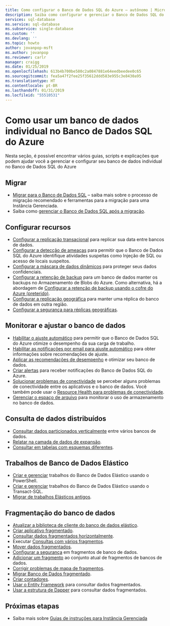 ```yaml
---
title: Como configurar o Banco de Dados SQL do Azure – autônomo | Microsoft Docs
description: Saiba como configurar e gerenciar o Banco de Dados SQL do Azure – Banco de Dados Autônomo
services: sql-database
ms.service: sql-database
ms.subservice: single-database
ms.custom: ''
ms.devlang: ''
ms.topic: howto
author: jovanpop-msft
ms.author: jovanpop
ms.reviewer: carlr
manager: craigg
ms.date: 01/25/2019
ms.openlocfilehash: 613b4b700be580c2a0847881e64eedbeedee0c65
ms.sourcegitcommit: fea5a47f2fee25f35612ddd583e955c3e8430a95
ms.translationtype: HT
ms.contentlocale: pt-BR
ms.lasthandoff: 01/31/2019
ms.locfileid: "55510531"
---
```

# <a name="how-to-use-a-single-database-in-azure-sql-database"></a>Como usar um banco de dados individual no Banco de Dados SQL do Azure

Nesta seção, é possível encontrar vários guias, scripts e explicações que podem ajudar você a gerenciar e configurar seu banco de dados individual no Banco de Dados SQL do Azure

## <a name="migrate"></a>Migrar

- [Migrar para o Banco de Dados SQL](sql-database-cloud-migrate.md) – saiba mais sobre o processo de migração recomendado e ferramentas para a migração para uma Instância Gerenciada.
- Saiba como [gerenciar o Banco de Dados SQL após a migração](sql-database-manage-after-migration.md).

## <a name="configure-features"></a>Configurar recursos

- [Configurar a replicação transacional](replication-to-sql-database.md) para replicar sua data entre bancos de dados.
- [Configurar a detecção de ameaças](sql-database-threat-detection.md) para permitir que o Banco de Dados SQL do Azure identifique atividades suspeitas como Injeção de SQL ou acesso de locais suspeitos.
- [Configurar a máscara de dados dinâmicos](sql-database-dynamic-data-masking-get-started-portal.md) para proteger seus dados confidenciais.
- [Configurar a retenção de backup](sql-database-long-term-backup-retention-configure.md) para um banco de dados manter os backups no Armazenamento de Blobs do Azure. Como alternativa, há a abordagem de [Configurar a retenção de backup usando o cofre do Azure (preterido)](sql-database-long-term-backup-retention-configure-vault.md).
- [Configurar a replicação geográfica](sql-database-geo-replication-portal.md) para manter uma réplica do banco de dados em outra região.
- [Configurar a segurança para réplicas geográficas](sql-database-geo-replication-security-config.md).

## <a name="monitor-and-tune-your-database"></a>Monitorar e ajustar o banco de dados

- [Habilitar o ajuste automático](sql-database-automatic-tuning-enable.md) para permitir que o Banco de Dados SQL do Azure otimize o desempenho da sua carga de trabalho.
- [Habilitar as notificações por email para ajuste automático](sql-database-automatic-tuning-email-notifications.md) para obter informações sobre recomendações de ajuste.
- [Aplicar as recomendações de desempenho](sql-database-advisor-portal.md) e otimizar seu banco de dados.
- [Criar alertas](sql-database-insights-alerts-portal.md) para receber notificações do Banco de Dados SQL do Azure.
- [Solucionar problemas de conectividade](sql-database-troubleshoot-common-connection-issues.md) se perceber alguns problemas de conectividade entre os aplicativos e o banco de dados. Você também pode usar o [Resource Health para problemas de conectividade](sql-database-resource-health.md).
- [Gerenciar o espaço de arquivo](sql-database-file-space-management.md) para monitorar o uso de armazenamento no banco de dados.

## <a name="query-distributed-data"></a>Consulta de dados distribuídos

- [Consultar dados particionados verticalmente](sql-database-elastic-query-getting-started-vertical.md) entre vários bancos de dados.
- [Relatar na camada de dados de expansão](sql-database-elastic-query-horizontal-partitioning.md).
- [Consultar em tabelas com esquemas diferentes](sql-database-elastic-query-vertical-partitioning.md).

## <a name="elastic-database-jobs"></a>Trabalhos de Banco de Dados Elástico

- [Criar e gerenciar](elastic-jobs-powershell.md) trabalhos do Banco de Dados Elástico usando o PowerShell.
- [Criar e gerenciar](elastic-jobs-tsql.md) trabalhos do Banco de Dados Elástico usando o Transact-SQL.
- [Migrar de trabalhos Elásticos antigos](elastic-jobs-migrate.md).

## <a name="database-sharding"></a>Fragmentação do banco de dados

- [Atualizar a biblioteca de cliente do banco de dados elástico](sql-database-elastic-scale-upgrade-client-library.md).
- [Criar aplicativo fragmentado](sql-database-elastic-scale-get-started.md).
- [Consultar dados fragmentados horizontalmente](sql-database-elastic-query-getting-started.md).
- Executar [Consultas com vários fragmentos](sql-database-elastic-scale-multishard-querying.md).
- [Mover dados fragmentados](sql-database-elastic-scale-configure-deploy-split-and-merge.md).
- [Configurar a segurança](sql-database-elastic-scale-split-merge-security-configuration.md) em fragmentos de banco de dados.
- [Adicionar um fragmento](sql-database-elastic-scale-add-a-shard.md) ao conjunto atual de fragmentos de bancos de dados.
- [Corrigir problemas de mapa de fragmentos](sql-database-elastic-database-recovery-manager.md).
- [Migrar Banco de Dados fragmentado](sql-database-elastic-convert-to-use-elastic-tools.md).
- [Criar contadores](sql-database-elastic-database-perf-counters.md).
- [Usar o Entity Framework](sql-database-elastic-scale-use-entity-framework-applications-visual-studio.md) para consultar dados fragmentados.
- [Usar a estrutura de Dapper](sql-database-elastic-scale-working-with-dapper.md) para consultar dados fragmentados.

## <a name="next-steps"></a>Próximas etapas
- Saiba mais sobre [Guias de instruções para Instância Gerenciada](sql-database-howto-managed-instance.md)
